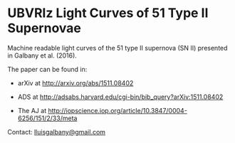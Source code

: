 # UBVRIz Light Curves of 51 Type II Supernovae 

Machine readable light curves of the 51 type II supernova (SN II) presented in Galbany et al. (2016). 

The paper can be found in:

- arXiv at http://arxiv.org/abs/1511.08402

- ADS at http://adsabs.harvard.edu/cgi-bin/bib_query?arXiv:1511.08402

- The AJ at http://iopscience.iop.org/article/10.3847/0004-6256/151/2/33/meta 

Contact: lluisgalbany@gmail.com
